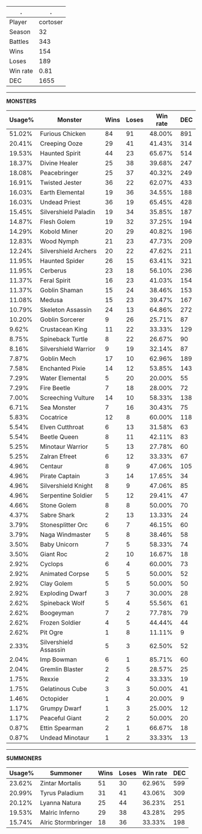 .|.
|-|-
Player|cortoser
Season|32
Battles|343
Wins|154
Loses|189
Win rate|0.81
DEC|1655

---
**MONSTERS**

Usage%|Monster|Wins|Loses|Win rate|DEC|
-|-|-|-|-|-|
51.02%|Furious Chicken|84|91|48.00%|891|
20.41%|Creeping Ooze|29|41|41.43%|314|
19.53%|Haunted Spirit|44|23|65.67%|514|
18.37%|Divine Healer|25|38|39.68%|247|
18.08%|Peacebringer|25|37|40.32%|249|
16.91%|Twisted Jester|36|22|62.07%|433|
16.03%|Earth Elemental|19|36|34.55%|188|
16.03%|Undead Priest|36|19|65.45%|428|
15.45%|Silvershield Paladin|19|34|35.85%|187|
14.87%|Flesh Golem|19|32|37.25%|194|
14.29%|Kobold Miner|20|29|40.82%|196|
12.83%|Wood Nymph|21|23|47.73%|209|
12.24%|Silvershield Archers|20|22|47.62%|211|
11.95%|Haunted Spider|26|15|63.41%|321|
11.95%|Cerberus|23|18|56.10%|236|
11.37%|Feral Spirit|16|23|41.03%|154|
11.37%|Goblin Shaman|15|24|38.46%|153|
11.08%|Medusa|15|23|39.47%|167|
10.79%|Skeleton Assassin|24|13|64.86%|272|
10.20%|Goblin Sorcerer|9|26|25.71%|87|
9.62%|Crustacean King|11|22|33.33%|129|
8.75%|Spineback Turtle|8|22|26.67%|90|
8.16%|Silvershield Warrior|9|19|32.14%|87|
7.87%|Goblin Mech|17|10|62.96%|189|
7.58%|Enchanted Pixie|14|12|53.85%|143|
7.29%|Water Elemental|5|20|20.00%|55|
7.29%|Fire Beetle|7|18|28.00%|72|
7.00%|Screeching Vulture|14|10|58.33%|138|
6.71%|Sea Monster|7|16|30.43%|75|
5.83%|Cocatrice|12|8|60.00%|118|
5.54%|Elven Cutthroat|6|13|31.58%|63|
5.54%|Beetle Queen|8|11|42.11%|83|
5.25%|Minotaur Warrior|5|13|27.78%|60|
5.25%|Zalran Efreet|6|12|33.33%|67|
4.96%|Centaur|8|9|47.06%|105|
4.96%|Pirate Captain|3|14|17.65%|34|
4.96%|Silvershield Knight|8|9|47.06%|85|
4.96%|Serpentine Soldier|5|12|29.41%|47|
4.66%|Stone Golem|8|8|50.00%|70|
4.37%|Sabre Shark|2|13|13.33%|24|
3.79%|Stonesplitter Orc|6|7|46.15%|60|
3.79%|Naga Windmaster|5|8|38.46%|58|
3.50%|Baby Unicorn|7|5|58.33%|74|
3.50%|Giant Roc|2|10|16.67%|18|
2.92%|Cyclops|6|4|60.00%|73|
2.92%|Animated Corpse|5|5|50.00%|52|
2.92%|Clay Golem|5|5|50.00%|50|
2.92%|Exploding Dwarf|3|7|30.00%|28|
2.62%|Spineback Wolf|5|4|55.56%|61|
2.62%|Boogeyman|7|2|77.78%|79|
2.62%|Frozen Soldier|4|5|44.44%|44|
2.62%|Pit Ogre|1|8|11.11%|9|
2.33%|Silvershield Assassin|5|3|62.50%|52|
2.04%|Imp Bowman|6|1|85.71%|60|
2.04%|Gremlin Blaster|2|5|28.57%|25|
1.75%|Rexxie|2|4|33.33%|19|
1.75%|Gelatinous Cube|3|3|50.00%|41|
1.46%|Octopider|1|4|20.00%|9|
1.17%|Grumpy Dwarf|1|3|25.00%|12|
1.17%|Peaceful Giant|2|2|50.00%|20|
0.87%|Ettin Spearman|2|1|66.67%|18|
0.87%|Undead Minotaur|1|2|33.33%|13|

---
**SUMMONERS**

Usage%|Summoner|Wins|Loses|Win rate|DEC|
-|-|-|-|-|-|
23.62%|Zintar Mortalis|51|30|62.96%|599|
20.99%|Tyrus Paladium|31|41|43.06%|309|
20.12%|Lyanna Natura|25|44|36.23%|251|
19.53%|Malric Inferno|29|38|43.28%|295|
15.74%|Alric Stormbringer|18|36|33.33%|198|
